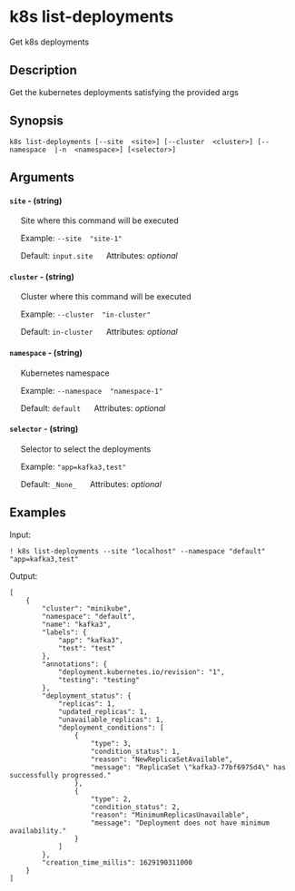 # k8s list-deployments

Get k8s deployments

## Description

Get the kubernetes deployments satisfying the provided args

## Synopsis

`k8s list-deployments [--site  <site>] [--cluster  <cluster>] [--namespace  |-n  <namespace>] [<selector>]`

## Arguments


#### `site` - (string)

&nbsp;&nbsp;&nbsp;&nbsp; Site where this command will be executed  

&nbsp;&nbsp;&nbsp;&nbsp; Example:  `--site  "site-1"`

&nbsp;&nbsp;&nbsp;&nbsp; Default: `input.site`
&nbsp;&nbsp;&nbsp;&nbsp; Attributes: _optional_  


#### `cluster` - (string)

&nbsp;&nbsp;&nbsp;&nbsp; Cluster where this command will be executed  

&nbsp;&nbsp;&nbsp;&nbsp; Example:  `--cluster  "in-cluster"`

&nbsp;&nbsp;&nbsp;&nbsp; Default: `in-cluster`
&nbsp;&nbsp;&nbsp;&nbsp; Attributes: _optional_  


#### `namespace` - (string)

&nbsp;&nbsp;&nbsp;&nbsp; Kubernetes namespace  

&nbsp;&nbsp;&nbsp;&nbsp; Example:  `--namespace  "namespace-1"`

&nbsp;&nbsp;&nbsp;&nbsp; Default: `default`
&nbsp;&nbsp;&nbsp;&nbsp; Attributes: _optional_  


#### `selector` - (string)

&nbsp;&nbsp;&nbsp;&nbsp; Selector to select the deployments  

&nbsp;&nbsp;&nbsp;&nbsp; Example:  `"app=kafka3,test"`

&nbsp;&nbsp;&nbsp;&nbsp; Default: `_None_`
&nbsp;&nbsp;&nbsp;&nbsp; Attributes: _optional_  



## Examples

Input: 
```
! k8s list-deployments --site "localhost" --namespace "default"  "app=kafka3,test"
```
Output: 
```
[
    {
        "cluster": "minikube",
        "namespace": "default",
        "name": "kafka3",
        "labels": {
            "app": "kafka3",
            "test": "test"
        },
        "annotations": {
            "deployment.kubernetes.io/revision": "1",
            "testing": "testing"
        },
        "deployment_status": {
            "replicas": 1,
            "updated_replicas": 1,
            "unavailable_replicas": 1,
            "deployment_conditions": [
                {
                    "type": 3,
                    "condition_status": 1,
                    "reason": "NewReplicaSetAvailable",
                    "message": "ReplicaSet \"kafka3-77bf6975d4\" has successfully progressed."
                },
                {
                    "type": 2,
                    "condition_status": 2,
                    "reason": "MinimumReplicasUnavailable",
                    "message": "Deployment does not have minimum availability."
                }
            ]
        },
        "creation_time_millis": 1629190311000
    }
]
```

